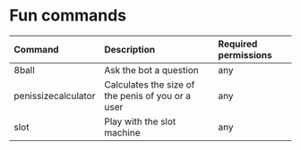 # Fun commands

| Command | Description | Required permissions |
| :--- | :--- | :--- |
|8ball                    | Ask the bot a question | any|
|penissizecalculator      | Calculates the size of the penis of you or a user | any|
|slot                     | Play with the slot machine | any